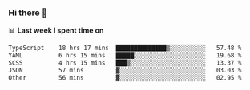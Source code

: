 ### Hi there 👋

<!--
**DBvc/DBvc** is a ✨ _special_ ✨ repository because its `README.md` (this file) appears on your GitHub profile.

Here are some ideas to get you started:

- 🔭 I’m currently working on ...
- 🌱 I’m currently learning ...
- 👯 I’m looking to collaborate on ...
- 🤔 I’m looking for help with ...
- 💬 Ask me about ...
- 📫 How to reach me: ...
- 😄 Pronouns: ...
- ⚡ Fun fact: ...
-->

📊 **Last week I spent time on**
<!--START_SECTION:waka-->

```txt
TypeScript    18 hrs 17 mins  ██████████████▒░░░░░░░░░░   57.48 %
YAML          6 hrs 15 mins   █████░░░░░░░░░░░░░░░░░░░░   19.68 %
SCSS          4 hrs 15 mins   ███▒░░░░░░░░░░░░░░░░░░░░░   13.37 %
JSON          57 mins         ▓░░░░░░░░░░░░░░░░░░░░░░░░   03.03 %
Other         56 mins         ▓░░░░░░░░░░░░░░░░░░░░░░░░   02.95 %
```

<!--END_SECTION:waka-->
